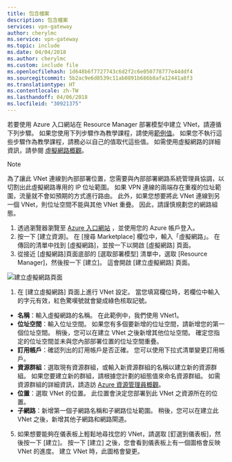 ```yaml
---
title: 包含檔案
description: 包含檔案
services: vpn-gateway
author: cherylmc
ms.service: vpn-gateway
ms.topic: include
ms.date: 04/04/2018
ms.author: cherylmc
ms.custom: include file
ms.openlocfilehash: 1d648b6f7727743c6d2f2c6e050778777e44ddf4
ms.sourcegitcommit: 5b2ac9e6d8539c11ab0891b686b8afa12441a8f3
ms.translationtype: HT
ms.contentlocale: zh-TW
ms.lasthandoff: 04/06/2018
ms.locfileid: "30921375"
---
```

若要使用 Azure 入口網站在 Resource Manager 部署模型中建立 VNet，請遵循下列步驟。 如果您使用下列步驟作為教學課程，請使用[範例值](#values)。 如果您不執行這些步驟作為教學課程，請務必以自己的值取代這些值。 如需使用虛擬網路的詳細資訊，請參閱 [虛擬網路概觀](../articles/virtual-network/virtual-networks-overview.md)。

>[!NOTE]
>為了讓此 VNet 連線到內部部署位置，您需要與內部部署網路系統管理員協調，以切割出此虛擬網路專用的 IP 位址範圍。 如果 VPN 連線的兩端存在重複的位址範圍，流量就不會如預期的方式進行路由。 此外，如果您想要將此 VNet 連線到另一個 VNet，則位址空間不能與其他 VNet 重疊。 因此，請謹慎規劃您的網路組態。
>
>

1. 透過瀏覽器瀏覽至 [Azure 入口網站](http://portal.azure.com) ，並使用您的 Azure 帳戶登入。
2. 按一下 [建立資源]。 在 [搜尋 Marketplace] 欄位中，輸入「虛擬網路」。 在傳回的清單中找到 [虛擬網路]，並按一下以開啟 [虛擬網路] 頁面。
3. 從接近 [虛擬網路]頁面底部的 [選取部署模型] 清單中，選取 [Resource Manager]，然後按一下 [建立]。 這會開啟 [建立虛擬網路] 頁面。

  ![建立虛擬網路頁面](./media/vpn-gateway-create-virtual-network-portal-include/create-virtual-network.png "建立虛擬網路頁面")
1. 在 [建立虛擬網路] 頁面上進行 VNet 設定。 當您填寫欄位時，若欄位中輸入的字元有效，紅色驚嘆號就會變成綠色核取記號。

  - **名稱**：輸入虛擬網路的名稱。 在此範例中，我們使用 VNet1。
  - **位址空間**：輸入位址空間。 如果您有多個要新增的位址空間，請新增您的第一個位址空間。 稍後，您可以在建立 VNet 之後新增其他位址空間。 確定您指定的位址空間並未與您內部部署位置的位址空間重疊。
  - **訂用帳戶**：確認列出的訂用帳戶是否正確。 您可以使用下拉式清單變更訂用帳戶。
  - **資源群組**：選取現有資源群組，或輸入新資源群組的名稱以建立新的資源群組。 如果您要建立新的群組，請根據您計劃的組態值來命名資源群組。 如需資源群組的詳細資訊，請造訪 [Azure 資源管理員概觀](../articles/azure-resource-manager/resource-group-overview.md#resource-groups)。
  - **位置**：選取 VNet 的位置。 此位置會決定您部署到此 VNet 之資源所在的位置。
  - **子網路**：新增第一個子網路名稱和子網路位址範圍。 稍後，您可以在建立此 VNet 之後，新增其他子網路和網路閘道。 

5. 如果想要能夠在儀表板上輕鬆地尋找您的 VNet，請選取 [釘選到儀表板]，然後按一下 [建立]。 按一下 [建立] 之後，您會看到儀表板上有一個圖格會反映 VNet 的進度。 建立 VNet 時，此圖格會變更。